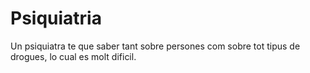 # Psiquiatria

Un psiquiatra te que saber tant sobre persones com sobre tot tipus de drogues, lo cual es molt dificil.